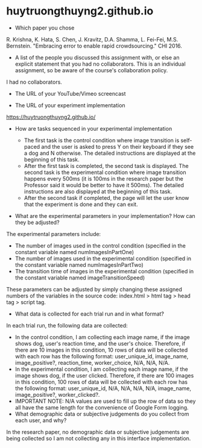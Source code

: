 # huytruongthuyng2.github.io
- Which paper you chose

R. Krishna, K. Hata, S. Chen, J. Kravitz, D.A. Shamma, L. Fei-Fei, M.S. Bernstein. "Embracing error to enable rapid crowdsourcing." CHI 2016.

- A list of the people you discussed this assignment with, or else an explicit statement that you had no collaborators. This is an individual assignment, so be aware of the course's collaboration policy. 

I had no collaborators.

- The URL of your YouTube/Vimeo screencast

- The URL of your experiment implementation

https://huytruongthuyng2.github.io/

- How are tasks sequenced in your experimental implementation
  - The first task is the control condition where image transition is self-paced and the user is asked to press Y on their keyboard if they see a dog and N otherwise. The detailed instructions are displayed at the beginning of this task. 
  - After the first task is completed, the second task is displayed. The second task is the experimental condition where image transition happens every 500ms (it is 100ms in the research paper but the Professor said it would be better to have it 500ms). The detailed instructions are also displayed at the beginning of this task. 
  - After the second task if completed, the page will let the user know that the experiment is done and they can exit.
  
- What are the experimental parameters in your implementation? How can they be adjusted?

The experimental parameters include: 

  - The number of images used in the control condition (specified in the constant variable named numImagesInPartOne)
  - The number of images used in the experimental condition (specified in the constant variable named numImagesInPartTwo)
  - The transition time of images in the experimental condition (specified in the constant variable named imageTransitionSpeed)
  
These parameters can be adjusted by simply changing these assigned numbers of the variables in the source code: index.html > html tag > head tag > script tag.

- What data is collected for each trial run and in what format?

In each trial run, the following data are collected:
  - In the control condition, I am collecting each image name, if the image shows dog, user's reaction time, and the user's choice. Therefore, if there are 10 images in this condition, 10 rows of data will be collected with each row has the following format: user_unique_id, image_name, image_positive?, reaction_time, worker_choice, N/A, N/A, N/A.
  - In the experimental condition, I am collecting each image name, if the image shows dog, if the user clicked. Therefore, if there are 100 images in this condition, 100 rows of data will be collected with each row has the following format: user_unique_id, N/A, N/A, N/A, N/A, image_name, image_positive?, worker_clicked?.
  - IMPORTANT NOTE: N/A values are used to fill up the row of data so they all have the same length for the convenience of Google Form logging.
- What demographic data or subjective judgements do you collect from each user, and why?

In the research paper, no demographic data or subjective judgements are being collected so I am not collecting any in this interface implementation.

